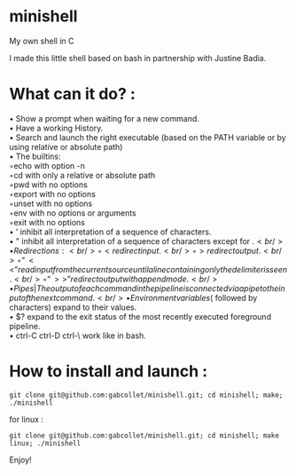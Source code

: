 # minishell
My own shell in C

I made this little shell based on bash in partnership with Justine Badia.<br/>

# What can it do? :
• Show a prompt when waiting for a new command.<br/>
• Have a working History.<br/>
• Search and launch the right executable (based on the PATH variable or by using relative or absolute path)<br/>
• The builtins:<br/>
  ◦echo with option -n<br/>
  ◦cd with only a relative or absolute path<br/>
  ◦pwd with no options<br/>
  ◦export with no options<br/>
  ◦unset with no options<br/>
  ◦env with no options or arguments<br/>
  ◦exit with no options<br/>
• ’ inhibit all interpretation of a sequence of characters.<br/>
• " inhibit all interpretation of a sequence of characters except for $.<br/>
• Redirections:<br/>
  ◦ < redirect input.<br/>
  ◦ > redirect output.<br/>
  ◦ “<<” read input from the current source until a line containing only the delimiter is seen.<br/>
  ◦ “>>” redirect output with append mode.<br/>
• Pipes | The output of each command in the pipeline is connected via a pipe to the input of the next command.<br/>
• Environment variables ($ followed by characters) expand to their values.<br/>
• $? expand to the exit status of the most recently executed foreground pipeline.<br/>
• ctrl-C ctrl-D ctrl-\ work like in bash.<br/>

# How to install and launch :

```
git clone git@github.com:gabcollet/minishell.git; cd minishell; make; ./minishell
```
for linux : 
```
git clone git@github.com:gabcollet/minishell.git; cd minishell; make linux; ./minishell
```

Enjoy!

